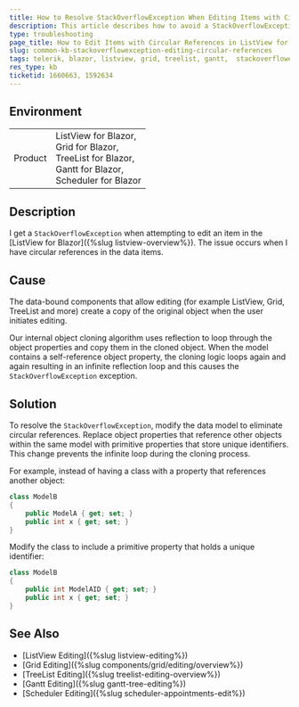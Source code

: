 ```yaml
---
title: How to Resolve StackOverflowException When Editing Items with Circular References in ListView for Blazor
description: This article describes how to avoid a StackOverflowException by modifying object properties to prevent circular references when editing items in the ListView, Grid or TreeList for Blazor.
type: troubleshooting
page_title: How to Edit Items with Circular References in ListView for Blazor Without Encountering StackOverflowException
slug: common-kb-stackoverflowexception-editing-circular-references
tags: telerik, blazor, listview, grid, treelist, gantt,  stackoverflowexception, circular reference, editing
res_type: kb
ticketid: 1660663, 1592634
---
```


## Environment

<table>
    <tbody>
        <tr>
            <td>Product</td>
            <td>ListView for Blazor, <br/> Grid for Blazor, <br /> TreeList for Blazor, <br />  Gantt for Blazor, <br /> Scheduler for Blazor</td>
        </tr>
    </tbody>
</table>

## Description

I get a `StackOverflowException` when attempting to edit an item in the [ListView for Blazor]({%slug listview-overview%}). The issue occurs when I have circular references in the data items.

## Cause

The data-bound components that allow editing (for example ListView, Grid, TreeList and more) create a copy of the original object when the user initiates editing.

Our internal object cloning algorithm uses reflection to loop through the object properties and copy them in the cloned object. When the model contains a self-reference object property, the cloning logic loops again and again resulting in an infinite reflection loop and this causes the  `StackOverflowException` exception.

## Solution

To resolve the `StackOverflowException`, modify the data model to eliminate circular references. Replace object properties that reference other objects within the same model with primitive properties that store unique identifiers. This change prevents the infinite loop during the cloning process.

For example, instead of having a class with a property that references another object:

```csharp
class ModelB
{
    public ModelA { get; set; }
    public int x { get; set; }
}
```

Modify the class to include a primitive property that holds a unique identifier:

```csharp
class ModelB
{
    public int ModelAID { get; set; }
    public int x { get; set; }
}
```

## See Also

* [ListView Editing]({%slug listview-editing%})
* [Grid Editing]({%slug components/grid/editing/overview%})
* [TreeList Editing]({%slug treelist-editing-overview%})
* [Gantt Editing]({%slug gantt-tree-editing%})
* [Scheduler Editing]({%slug scheduler-appointments-edit%})
